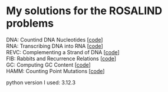 # My solutions for the ROSALIND problems

DNA: Countind DNA Nucleotides [[code](./stronghold/dna.py)]  
RNA: Transcribing DNA into RNA [[code](./stronghold/rna.py)]  
REVC: Complementing a Strand of DNA [[code](./stronghold/revc.py)]  
FIB: Rabbits and Recurrence Relations [[code](./stronghold/fib.py)]  
GC: Computing GC Content [[code](./stronghold/gc.py)]  
HAMM: Counting Point Mutations [[code](./stronghold/hamm.py)]  



python version I used: 3.12.3